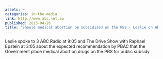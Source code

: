 ```yaml
---
assets: ~
categories: in-the-media
link: http://www.abc.net.au
published: 2013-04-26
title: 'Should medical abortion be subsidised on the PBS - Leslie on ABC Radio '
---
```

Leslie spoke to 3 ABC Radio at 9:05 and The Drive Show with Raphael Epstein at 3:05 about the expected recommendation by PBAC that the Government place medical abortion drugs on the PBS for public subsidy 